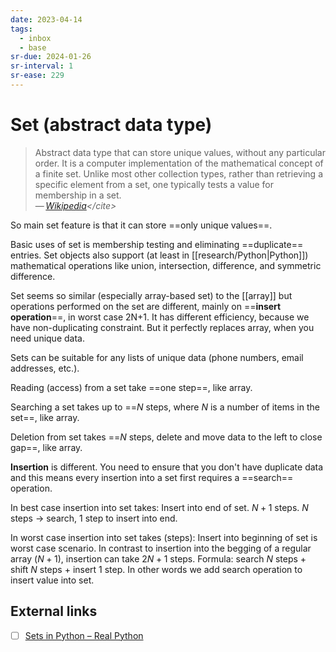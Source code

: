 ```yaml
---
date: 2023-04-14
tags:
  - inbox
  - base
sr-due: 2024-01-26
sr-interval: 1
sr-ease: 229
---
```


# Set (abstract data type)

> Abstract data type that can store unique values, without any particular order.
> It is a computer implementation of the mathematical concept of a finite set.
> Unlike most other collection types, rather than retrieving a specific element
> from a set, one typically tests a value for membership in a set.\
> — <cite>[Wikipedia](https://en.wikipedia.org/wiki/Set_\(abstract_data_type\))</cite>

So main set feature is that it can store ==only unique values==. <!--SR:!2024-09-13,17,259-->

Basic uses of set is membership testing and eliminating ==duplicate== entries.
Set objects also support (at least in [[research/Python|Python]]) mathematical
operations like union, intersection, difference, and symmetric difference. <!--SR:!2024-10-12,28,239-->

Set seems so similar (especially array-based set) to the [[array]] but
operations performed on the set are different, mainly on
==**insert operation**==, in worst case 2N+1. It has different efficiency,
because we have non-duplicating constraint. But it perfectly replaces array,
when you need unique data. <!--SR:!2024-09-08,11,240-->

Sets can be suitable for any lists of unique data (phone numbers, email
addresses, etc.).

Reading (access) from a set take ==one step==, like array. <!--SR:!2024-09-23,34,266-->

Searching a set takes up to ==$N$ steps, where $N$ is a number of items in the
set==, like array.

Deletion from set takes ==$N$ steps, delete and move data to the left to close
gap==, like array.

**Insertion** is different. You need to ensure that you don't have duplicate
data and this means every insertion into a set first requires a ==search==
operation. <!--SR:!2024-09-07,5,237-->

In best case insertion into set takes:
&#10;
Insert into end of set. $N + 1$ steps. $N$ steps → search, 1 step to insert into
end. <!--SR:!2024-09-19,7,206-->

In worst case insertion into set takes (steps):
&#10;
Insert into beginning of set is worst case scenario. In contrast to insertion
into the begging of a regular array ($N+1$), insertion can take $2N + 1$ steps.
Formula: search $N$ steps + shift $N$ steps + insert 1 step. In other words we
add search operation to insert value into set. <!--SR:!2024-09-14,4,179-->

## External links

- [ ] [Sets in Python – Real Python](https://realpython.com/python-sets/)

